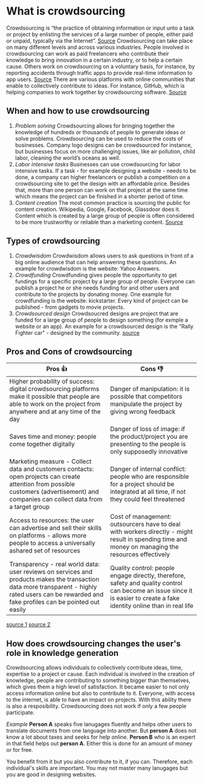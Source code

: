 # What is crowdsourcing #

Crowdsourcing is “the practice of obtaining information or input unto a task or project by enlisting the services of a large number of people, either paid or unpaid, typically via the Internet”. [Source](https://www.google.com/search?source=hp&ei=4PHeWuaGGMziU83DscgP&q=crowdsourcing+definition&oq=crowd&gs_l=psy-ab.3.0.35i39k1j0i203k1l9.1321.3977.0.6244.6.5.0.0.0.0.276.488.2-2.2.0....0...1c.1.64.psy-ab..4.2.485.0..0.0.vEEJdEr2hzM)
Crowdsourcing can take place on many different levels and across various industries. People involved in crowdsourcing can work as paid freelancers who contribute their knowledge to bring innovation in a certain industry, or to help a certain cause. Others work on crowdsourcing on a voluntary basis, for instance, by reporting accidents through traffic apps to provide real-time information to app users. [Source](https://www.investopedia.com/terms/c/crowdsourcing.asp)
There are various platforms with online communities that enable to collectively contribute to ideas. For instance, GitHub, which is helping companies to work together by crowdsourcing software. [Source](https://www.entrepreneur.com/article/226707)


## When and how to use crowdsourcing ##

1.	*Problem solving*
Crowdsourcing allows for bringing together the knowledge of hundreds or thousands of people to generate ideas or solve problems. Crowdsourcing can be used to reduce the costs of businesses. Company logo designs can be crowdsourced for instance, but businesses focus on more challenging issues, like air pollution, child labor, cleaning the world’s oceans as well.
2.	*Labor intensive tasks*
Businesses can use crowdsourcing for labor intensive tasks. If a task - for example designing a website - needs to be done, a company can higher freelancers or publish a competition on a crowdsourcing site to get the design with an affordable price. Besides that, more than one person can work on that project at the same time which means the project can be finished in a shorter period of time. 
3.	*Content creation*
The most common practice is sourcing the public for content creation. Wikipedia, Google, Facebook, Glassdoor does it. Content which is created by a large group of people is often considered to be more trustworthy or reliable than a marketing content. [Source](https://www.entrepreneur.com/article/253959)

## Types of crowdsourcing ##

1. *Crowdwisdom*
Crowdwisdom allows users to ask questions in front of a big online audience that can help answering these questions. An example for crowdwisdom is the website: Yahoo Answers.
2. *Crowdfunding*
Crowdfunding gives people the opportunity to get fundings for a specific project by a large group of people. Everyone can publish a project he or she needs funding for and other users and contribute to the projects by donating money. One example for crowdfunding is the website: kickstarter. Every kind of project can be published - from gadgets to movie projects.
3. *Crowdsourced design*
Crowdsoucred designs are project that are funded for a large group of people to design something (for exmple a website or an app). An example for a crowdsourced design is the "Rally Fighter car" - designed by the community.
[source](https://www.hongkiat.com/blog/what-is-crowdsourcing/)

## Pros and Cons of crowdsourcing ##

Pros :+1: | Cons :-1:
----------|----------
Higher probability of success: digital crowdsourcing platforms make it possible that people are able to work on the project from anywhere and at any time of the day | Danger of manipulation: it is possible that competitors manipulate the project by giving wrong feedback 
Saves time and money: people come together digitally | Danger of loss of image: if the product/project you are presenting to the people is only supposedly innovative
Marketing measure - Collect data and customers contacts: open projects can create attention from possible customers (advertisement) and companies can collect data from a target group | Danger of internal conflict: people who are responsible for a project should be integrated at all time, if not they could feel threatened
Access to resources: the user can advertise and sell their skills on platforms - allows more people to access a universally ashared set of resources | Cost of management: outsourcers have to deal with workers directly - might result in spending time and money on managing the resources effectively
Transparency - real world data: user reviews on services and products makes the transaction data more transparent - highly rated users can be rewarded and fake profiles can be pointed out easily | Quality control: people engage directly, therefore, safety and quality control can become an issue since it is easier to create a fake identity online than in real life

[source 1](https://www.ispo.com/en/markets/id_79709436/crowdsourcing-pros-and-cons-and-how-you-can-profit-from-it.html)
[source 2](https://www.theaustralian.com.au/business/business-spectator/the-pros-and-cons-of-crowdsourcing/news-story/9ec9c88a62137d0e425bdfecb2c623ff)

## How does crowdsourcing changes the user's role in knowledge generation ##

Crowdsourcing allows individuals to collectively contribute ideas, time, expertise to a project or cause. Each individual is involved in the creation of knowledge, people are contributing to something bigger than themselves, which gives them a high level of satisfaction. It became easier to not only access information online but also to contribute to it. Everyone, with access to the internet, is able to have an impact on projects. With this ability there is also a resposibility. Crowdsourcing does not work if only a few people participate. 

*Example* **Person A** speaks five lanugages fluently and helps other users to translate documents from one language into another. But **person A** does not know a lot about taxes and seeks for help online. **Person B** who is an expert in that field helps out **person A**. Either this is done for an amount of money or for free.

You benefit from it but you also contribute to it, if you can. Therefore, each individual's skills are important. You may not master many lanugages but you are good in designing websites. 
